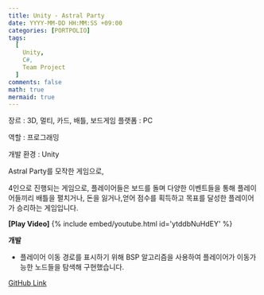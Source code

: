 ```yaml
---
title: Unity - Astral Party
date: YYYY-MM-DD HH:MM:SS +09:00
categories: [PORTPOLIO]
tags:
  [
    Unity,
    C#,
    Team Project
  ]
comments: false
math: true
mermaid: true
---
```


장르 : 3D, 멀티, 카드, 배틀, 보드게임
플랫폼 : PC

역할 : 프로그래밍

개발 환경 : Unity

Astral Party를 모작한 게임으로,

4인으로 진행되는 게임으로, 플레이어들은 보드를 돌며 다양한 이벤트들을 통해 플레이어들끼리 배틀을 펼치거나, 
돈을 잃거나,얻어 점수를 획득하고 목표를 달성한 플레이어가 승리하는 게임입니다. 

**[Play Video]**
{% include embed/youtube.html id='ytddbNuHdEY' %}

**개발**

<ul>
    <li>플레이어 이동 경로를 표시하기 위해 BSP 알고리즘을 사용하여 플레이어가 이동가능한 노드들을 탐색해 구현했습니다.</li>
</ul>

[GitHub Link](https://github.com/miro0325/Astral_Mojak) 


